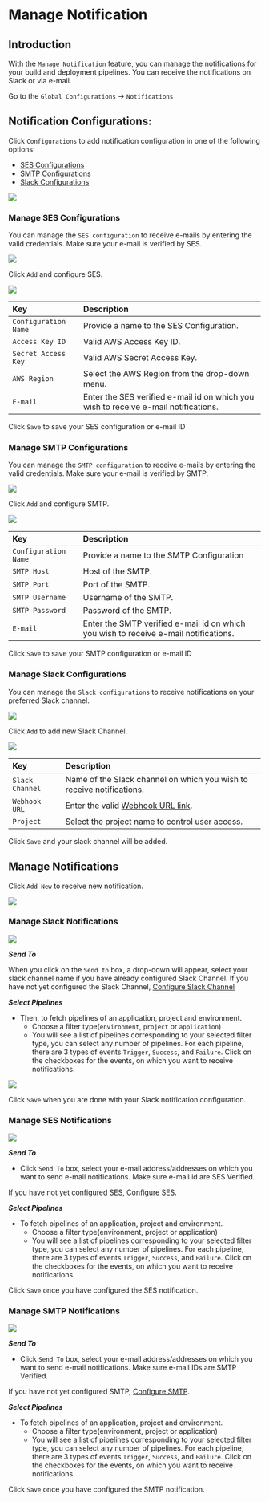 # Manage Notification

## Introduction

With the `Manage Notification` feature, you can manage the notifications for your build and deployment pipelines. You can receive the notifications on Slack or via e-mail.

Go to the `Global Configurations` -&gt; `Notifications`

## Notification Configurations:

Click `Configurations` to add notification configuration in one of the following options:
* [SES Configurations](#manage-ses-configurations)
* [SMTP Configurations](#manage-smtp-configurations)
* [Slack Configurations](#manage-slack-notifications)

![](https://devtron-public-asset.s3.us-east-2.amazonaws.com/images/global-configurations/manage-notification/notifications-configurations.jpg)

### **Manage SES Configurations**

You can manage the `SES configuration` to receive e-mails by entering the valid credentials. Make sure your e-mail is verified by SES.

![](https://devtron-public-asset.s3.us-east-2.amazonaws.com/images/global-configurations/manage-notification/gc-notification-configuration-add.jpg)

Click `Add` and configure SES.

![](https://devtron-public-asset.s3.us-east-2.amazonaws.com/images/global-configurations/manage-notification/gc-notification-configuration-ses-config.jpg)

| Key | Description |
| :--- | :--- |
| `Configuration Name` | Provide a name to the SES Configuration. |
| `Access Key ID` | Valid AWS Access Key ID. |
| `Secret Access Key` | Valid AWS Secret Access Key. |
| `AWS Region` | Select the AWS Region from the drop-down menu. |
| `E-mail` | Enter the SES verified e-mail id on which you wish to receive e-mail notifications. |

Click `Save` to save your SES configuration or e-mail ID


### **Manage SMTP Configurations**

You can manage the `SMTP configuration` to receive e-mails by entering the valid credentials. Make sure your e-mail is verified by SMTP.

![](https://devtron-public-asset.s3.us-east-2.amazonaws.com/images/global-configurations/manage-notification/smtp-configurations.jpg)

Click `Add` and configure SMTP.

![](https://devtron-public-asset.s3.us-east-2.amazonaws.com/images/global-configurations/manage-notification/configure-smtp.jpg)


| Key | Description |
| :--- | :--- |
| `Configuration Name` | Provide a name to the SMTP Configuration |
| `SMTP Host` | Host of the SMTP. |
| `SMTP Port` | Port of the SMTP. |
| `SMTP Username` | Username of the SMTP. |
| `SMTP Password` | Password of the SMTP. |
| `E-mail` | Enter the SMTP verified e-mail id on which you wish to receive e-mail notifications. |

Click `Save` to save your SMTP configuration or e-mail ID

### **Manage Slack Configurations**

You can manage the `Slack configurations` to receive notifications on your preferred Slack channel.

![](https://devtron-public-asset.s3.us-east-2.amazonaws.com/images/global-configurations/manage-notification/gc-notification-configuration-add-slack.jpg)

Click `Add` to add new Slack Channel.

![](https://devtron-public-asset.s3.us-east-2.amazonaws.com/images/global-configurations/manage-notification/gc-notification-configuration-configure-slack.jpg)

| Key | Description |
| :--- | :--- |
| `Slack Channel` | Name of the Slack channel on which you wish to receive notifications. |
| `Webhook URL` | Enter the valid [Webhook URL link](https://slack.com/intl/en-gb/help/articles/115005265063-Incoming-webhooks-for-Slack). |
| `Project` | Select the project name to control user access. |

Click `Save` and your slack channel will be added.

## **Manage Notifications**

Click `Add New` to receive new notification.

![](https://devtron-public-asset.s3.us-east-2.amazonaws.com/images/global-configurations/manage-notification/notifications-add.jpg)

### **Manage Slack Notifications**

![](https://devtron-public-asset.s3.us-east-2.amazonaws.com/images/global-configurations/manage-notification/manage-slack-notifications.jpg)

_**Send To**_

When you click on the `Send to` box, a drop-down will appear, select your slack channel name if you have already configured Slack Channel. If you have not yet configured the Slack Channel, [Configure Slack Channel](manage-notification.md#manage-slack-configurations)

_**Select Pipelines**_

* Then, to fetch pipelines of an application, project and environment.
  * Choose a filter type\(`environment`, `project` or `application`\)
  * You will see a list of pipelines corresponding to your selected filter type, you can select any number of pipelines. For each pipeline, there are 3 types of events `Trigger`, `Success`, and `Failure`. Click on the checkboxes for the events, on which you want to receive notifications.

![](https://devtron-public-asset.s3.us-east-2.amazonaws.com/images/global-configurations/manage-notification/gc-notification-configuration-select-event.jpg)

Click `Save` when you are done with your Slack notification configuration.

### **Manage SES Notifications**

![](https://devtron-public-asset.s3.us-east-2.amazonaws.com/images/global-configurations/manage-notification/ses-notifications.jpg)

_**Send To**_

* Click `Send To` box, select your e-mail address/addresses on which you want to send e-mail notifications. Make sure e-mail id are SES Verified.

If you have not yet configured SES, [Configure SES](manage-notification.md#manage-ses-configurations).

_**Select Pipelines**_

* To fetch pipelines of an application, project and environment.
  * Choose a filter type\(environment, project or application\)
  * You will see a list of pipelines corresponding to your selected filter type, you can select any number of pipelines. For each pipeline, there are 3 types of events `Trigger`, `Success`, and `Failure`. Click on the checkboxes for the events, on which you want to receive notifications.

Click `Save` once you have configured the SES notification.

### **Manage SMTP Notifications**

![](https://devtron-public-asset.s3.us-east-2.amazonaws.com/images/global-configurations/manage-notification/smtp-notifications.jpg)

_**Send To**_

* Click `Send To` box, select your e-mail address/addresses on which you want to send e-mail notifications. Make sure e-mail IDs are SMTP Verified.

If you have not yet configured SMTP, [Configure SMTP](manage-notification.md#manage-smtp-configurations).

_**Select Pipelines**_

* To fetch pipelines of an application, project and environment.
  * Choose a filter type\(environment, project or application\)
  * You will see a list of pipelines corresponding to your selected filter type, you can select any number of pipelines. For each pipeline, there are 3 types of events `Trigger`, `Success`, and `Failure`. Click on the checkboxes for the events, on which you want to receive notifications.

Click `Save` once you have configured the SMTP notification.


